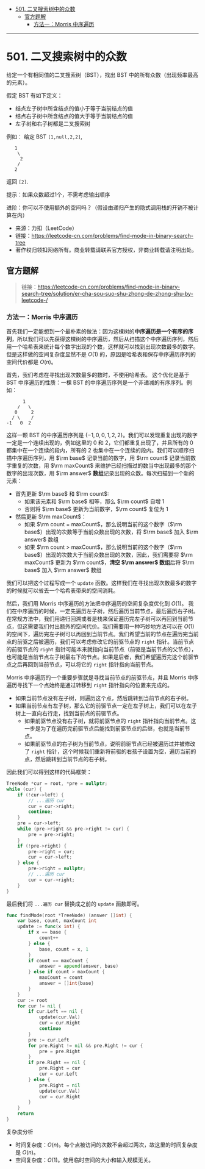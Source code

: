 - [501. 二叉搜索树中的众数](#501-二叉搜索树中的众数)
  - [官方题解](#官方题解)
    - [方法一：Morris 中序遍历](#方法一morris-中序遍历)

------------------------------

# 501. 二叉搜索树中的众数

给定一个有相同值的二叉搜索树（BST），找出 BST 中的所有众数（出现频率最高的元素）。

假定 BST 有如下定义：

- 结点左子树中所含结点的值小于等于当前结点的值
- 结点右子树中所含结点的值大于等于当前结点的值
- 左子树和右子树都是二叉搜索树

例如： 给定 BST `[1,null,2,2]`,

```
   1
    \
     2
    /
   2
```

返回 `[2]`.

提示：如果众数超过1个，不需考虑输出顺序

进阶：你可以不使用额外的空间吗？（假设由递归产生的隐式调用栈的开销不被计算在内）

- 来源：力扣（LeetCode）
- 链接：https://leetcode-cn.com/problems/find-mode-in-binary-search-tree
- 著作权归领扣网络所有。商业转载请联系官方授权，非商业转载请注明出处。


## 官方题解

> 链接：https://leetcode-cn.com/problems/find-mode-in-binary-search-tree/solution/er-cha-sou-suo-shu-zhong-de-zhong-shu-by-leetcode-/

### 方法一：Morris 中序遍历

首先我们一定能想到一个最朴素的做法：因为这棵树的**中序遍历是一个有序的序列**，所以我们可以先获得这棵树的中序遍历，然后从扫描这个中序遍历序列，然后用一个哈希表来统计每个数字出现的个数，这样就可以找到出现次数最多的数字。但是这样做的空间复杂度显然不是 $O(1)$ 的，原因是哈希表和保存中序遍历序列的空间代价都是 $O(n)$。

首先，我们考虑在寻找出现次数最多的数时，不使用哈希表。 这个优化是基于 BST 中序遍历的性质：一棵 BST 的中序遍历序列是一个非递减的有序序列。例如：

```
      1
    /   \
   0     2
  / \    /
-1   0  2
```

这样一颗 BST 的中序遍历序列是 $\{ -1, 0, 0, 1, 2, 2 \}$。我们可以发现重复出现的数字一定是一个连续出现的，例如这里的 0 和 2，它们都重复出现了，并且所有的 0 都集中在一个连续的段内，所有的 2 也集中在一个连续的段内。我们可以顺序扫描中序遍历序列，用 $\rm base$ 记录当前的数字，用 $\rm count$ 记录当前数字重复的次数，用 $\rm maxCount$ 来维护已经扫描过的数当中出现最多的那个数字的出现次数，用 $\rm answer$ **数组**记录出现的众数。每次扫描到一个新的元素：

- 首先更新 $\rm base$ 和 $\rm count$:
    - 如果该元素和 $\rm base$ 相等，那么 $\rm count$ 自增 1
    - 否则将 $\rm base$ 更新为当前数字，$\rm count$ 复位为 1
- 然后更新 $\rm maxCount$：
    - 如果 $\rm count = maxCount$，那么说明当前的这个数字（$\rm base$）出现的次数等于当前众数出现的次数，将 $\rm base$ 加入 $\rm answer$ 数组
    - 如果 $\rm count > maxCount$，那么说明当前的这个数字（$\rm base$）出现的次数大于当前众数出现的次数，因此，我们需要将 $\rm maxCount$ 更新为 $\rm count$，**清空 $\rm answer$ 数组**后将 $\rm base$ 加入 $\rm answer$ 数组

我们可以把这个过程写成一个 `update` 函数。这样我们在寻找出现次数最多的数字的时候就可以省去一个哈希表带来的空间消耗。

然后，我们用 Morris 中序遍历的方法把中序遍历的空间复杂度优化到 $O(1)$。 我们在中序遍历的时候，一定先遍历左子树，然后遍历当前节点，最后遍历右子树。在常规方法中，我们用递归回溯或者是栈来保证遍历完左子树可以再回到当前节点，但这需要我们付出额外的空间代价。我们需要用一种巧妙地方法可以在 $O(1)$ 的空间下，遍历完左子树可以再回到当前节点。我们希望当前的节点在遍历完当前点的前驱之后被遍历，我们可以考虑修改它的前驱节点的 `right` 指针。当前节点的前驱节点的 `right` 指针可能本来就指向当前节点（前驱是当前节点的父节点），也可能是当前节点左子树最右下的节点。如果是后者，我们希望遍历完这个前驱节点之后再回到当前节点，可以将它的 `right` 指针指向当前节点。

Morris 中序遍历的一个重要步骤就是寻找当前节点的前驱节点，并且 Morris 中序遍历寻找下一个点始终是通过转移到 `right` 指针指向的位置来完成的。

- 如果当前节点没有左子树，则遍历这个点，然后跳转到当前节点的右子树。
- 如果当前节点有左子树，那么它的前驱节点一定在左子树上，我们可以在左子树上一直向右行走，找到当前点的前驱节点。
    - 如果前驱节点没有右子树，就将前驱节点的 `right` 指针指向当前节点。这一步是为了在遍历完前驱节点后能找到前驱节点的后继，也就是当前节点。
    - 如果前驱节点的右子树为当前节点，说明前驱节点已经被遍历过并被修改了 `right` 指针，这个时候我们重新将前驱的右孩子设置为空，遍历当前的点，然后跳转到当前节点的右子树。

因此我们可以得到这样的代码框架：

```c++
TreeNode *cur = root, *pre = nullptr;
while (cur) {
    if (!cur->left) {
        // ...遍历 cur
        cur = cur->right;
        continue;
    }
    pre = cur->left;
    while (pre->right && pre->right != cur) {
        pre = pre->right;
    }
    if (!pre->right) {
        pre->right = cur;
        cur = cur->left;
    } else {
        pre->right = nullptr;
        // ...遍历 cur
        cur = cur->right;
    }
}
```

最后我们将 `...遍历 cur` 替换成之前的 `update` 函数即可。

```go
func findMode(root *TreeNode) (answer []int) {
    var base, count, maxCount int
    update := func(x int) {
        if x == base {
            count++
        } else {
            base, count = x, 1
        }
        if count == maxCount {
            answer = append(answer, base)
        } else if count > maxCount {
            maxCount = count
            answer = []int{base}
        }
    }
    cur := root
    for cur != nil {
        if cur.Left == nil {
            update(cur.Val)
            cur = cur.Right
            continue
        }
        pre := cur.Left
        for pre.Right != nil && pre.Right != cur {
            pre = pre.Right
        }
        if pre.Right == nil {
            pre.Right = cur
            cur = cur.Left
        } else {
            pre.Right = nil
            update(cur.Val)
            cur = cur.Right
        }
    }
    return
}
```

复杂度分析

- 时间复杂度：$O(n)$。每个点被访问的次数不会超过两次，故这里的时间复杂度是 $O(n)$。
- 空间复杂度：$O(1)$。使用临时空间的大小和输入规模无关。
